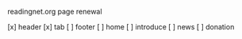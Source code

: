 readingnet.org page renewal

[x] header
[x] tab
[ ] footer
[ ] home
[ ] introduce
[ ] news
[ ] donation
